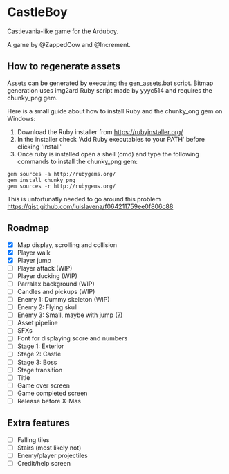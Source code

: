 # CastleBoy

Castlevania-like game for the Arduboy.

A game by @ZappedCow and @Increment.

## How to regenerate assets

Assets can be generated by executing the gen_assets.bat script. Bitmap generation uses img2ard Ruby script made by yyyc514 and requires the chunky_png gem.

Here is a small guide about how to install Ruby and the chunky_ong gem on Windows:

1. Download the Ruby installer from https://rubyinstaller.org/
2. In the installer check 'Add Ruby executables to your PATH' before clicking 'Install'
3. Once ruby is installed open a shell (<windows key>cmd<enter>) and type the following commands to install the chunky_png gem:
```
gem sources -a http://rubygems.org/
gem install chunky_png
gem sources -r http://rubygems.org/
```
This is unfortunatly needed to go around this problem https://gist.github.com/luislavena/f064211759ee0f806c88

## Roadmap

- [x] Map display, scrolling and collision
- [x] Player walk
- [x] Player jump
- [ ] Player attack (WIP)
- [ ] Player ducking (WIP)
- [ ] Parralax background (WIP)
- [ ] Candles and pickups (WIP)
- [ ] Enemy 1: Dummy skeleton (WIP)
- [ ] Enemy 2: Flying skull
- [ ] Enemy 3: Small, maybe with jump (?)
- [ ] Asset pipeline
- [ ] SFXs
- [ ] Font for displaying score and numbers
- [ ] Stage 1: Exterior
- [ ] Stage 2: Castle
- [ ] Stage 3: Boss
- [ ] Stage transition
- [ ] Title
- [ ] Game over screen
- [ ] Game completed screen
- [ ] Release before X-Mas

## Extra features

- [ ] Falling tiles
- [ ] Stairs (most likely not)
- [ ] Enemy/player projectiles
- [ ] Credit/help screen
